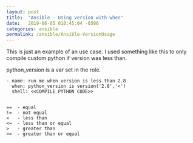 ```yaml
---
layout: post
title:  "Ansible - Using version with when"
date:   2019-06-05 010:45:04 -0500
categories: ansible
permalink: /ansible/Ansible-VersionUsage
---
```


This is just an example of an use case. I used something like this to only compile custom python if version was less than.

python_version is a var set in the role.

```
- name: run me when version is less than 2.8
  when: python_version is version('2.8','<')
  shell: <<COMPILE PYTHON CODE>>


==  - equal
!=  - not equal
<   - less than
<=  - less than or equal
>   - greater than
>=  - greater than or equal



```
